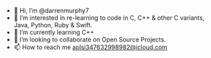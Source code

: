 - 👋 Hi, I’m @darrenmurphy7
- 👀 I’m interested in re-learning to code in C, C++ & other C variants, Java, Python, Ruby & Swift.
- 🌱 I’m currently learning C++
- 💞️ I’m looking to collaborate on Open Source Projects.
- 📫 How to reach me aplsi347632998982@icloud.com

<!---
darrenmurphy7/darrenmurphy7 is a ✨ special ✨ repository because its `README.md` (this file) appears on your GitHub profile.
You can click the Preview link to take a look at your changes.
--->
